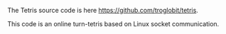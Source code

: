 The Tetris source code is here https://github.com/troglobit/tetris.

This code is an online turn-tetris based on Linux socket communication.
